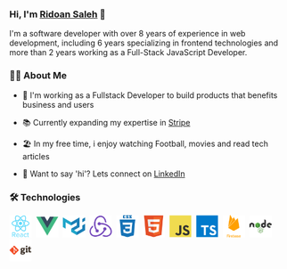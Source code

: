 <!--
<div id="header" align="center">
  <img src="https://media0.giphy.com/media/13HgwGsXF0aiGY/giphy.gif?cid=ecf05e47k13vxoa0hkf24iclbjf5wtlt905xoz56ttoxraa0&rid=giphy.gif&ct=g" width="250"/>
</div>
-->

### Hi, I'm [Ridoan Saleh](https://www.linkedin.com/in/ridoansalehnasution/) 👋

I'm a software developer with over 8 years of experience in web development, including 6 years specializing in frontend technologies and more than 2 years working as a Full-Stack JavaScript Developer.

<!--
<div id="badges">
  <a href="https://www.linkedin.com/in/ridoansalehnasution/">
    <img src="https://img.shields.io/badge/LinkedIn-blue?style=for-the-badge&logo=linkedin&logoColor=white" alt="LinkedIn Badge"/>
  </a>
  <a href="https://stackoverflow.com/users/4501402/ridoansaleh">
    <img src="https://img.shields.io/badge/StackOverflow-red?style=for-the-badge&logo=stackoverflow&logoColor=white" alt="Stackoverflow Badge"/>
  </a>
</div>
-->

### :man_technologist: About Me

- :microscope: I'm working as a Fullstack Developer to build products that benefits business and users

- :books: Currently expanding my expertise in [Stripe](https://stripe.com/)

- :beach_umbrella: In my free time, i enjoy watching Football, movies and read tech articles

- :envelope_with_arrow: Want to say 'hi'? Lets connect on [LinkedIn](https://www.linkedin.com/in/ridoansalehnasution/)



### :hammer_and_wrench: Technologies

<div>
  <img src="https://github.com/devicons/devicon/blob/master/icons/react/react-original-wordmark.svg" title="React" alt="React" width="40" height="40"/>&nbsp;
  <img src="https://github.com/devicons/devicon/blob/master/icons/vuejs/vuejs-original.svg" title="Vue" alt="Vue" width="40" height="40"/>&nbsp;
  <img src="https://github.com/devicons/devicon/blob/master/icons/materialui/materialui-original.svg" title="Material UI" alt="Material UI" width="40" height="40"/>&nbsp;
  <img src="https://github.com/devicons/devicon/blob/master/icons/redux/redux-original.svg" title="Redux" alt="Redux " width="40" height="40"/>&nbsp;
  <img src="https://github.com/devicons/devicon/blob/master/icons/css3/css3-plain-wordmark.svg"  title="CSS3" alt="CSS" width="40" height="40"/>&nbsp;
  <img src="https://github.com/devicons/devicon/blob/master/icons/html5/html5-original.svg" title="HTML5" alt="HTML" width="40" height="40"/>&nbsp;
  <img src="https://github.com/devicons/devicon/blob/master/icons/javascript/javascript-original.svg" title="JavaScript" alt="JavaScript" width="40" height="40"/>&nbsp;
  <img src="https://github.com/devicons/devicon/blob/master/icons/typescript/typescript-original.svg" title="TypeScript" alt="TypeScript" width="40" height="40"/>&nbsp;
  <img src="https://github.com/devicons/devicon/blob/master/icons/firebase/firebase-plain-wordmark.svg" title="Firebase" alt="Firebase" width="40" height="40"/>&nbsp;
  <img src="https://github.com/devicons/devicon/blob/master/icons/nodejs/nodejs-original-wordmark.svg" title="NodeJS" alt="NodeJS" width="40" height="40"/>&nbsp;
  <img src="https://github.com/devicons/devicon/blob/master/icons/git/git-original-wordmark.svg" title="Git" **alt="Git" width="40" height="40"/>
</div>

<!--
### :fire: My Stats

[![GitHub Streak](https://github-readme-streak-stats.herokuapp.com?user=ridoansaleh&theme=radical)](https://git.io/streak-stats)

-->
